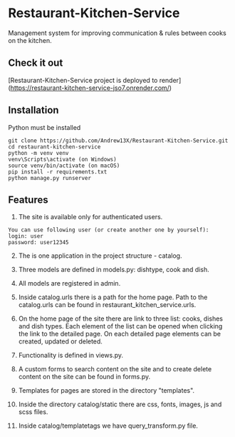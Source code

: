 # Restaurant-Kitchen-Service

Management system for improving communication 
& rules between cooks on the kitchen.

## Check it out

[Restaurant-Kitchen-Service project is deployed to render] (https://restaurant-kitchen-service-jso7.onrender.com/)

## Installation

Python must be installed 

```
git clone https://github.com/Andrew13X/Restaurant-Kitchen-Service.git
cd restaurant-kitchen-service
python -m venv venv
venv\Scripts\activate (on Windows)
source venv/bin/activate (on macOS)
pip install -r requirements.txt
python manage.py runserver
```

## Features

1. The site is available only for authenticated users.
```
You can use following user (or create another one by yourself):
login: user
password: user12345
```

2. The is one application in the project structure - catalog.

3. Three models are defined in models.py: dishtype, cook and dish.

4. All models are registered in admin.

5. Inside catalog.urls there is a path for the home page.
Path to the catalog.urls can be found in restaurant_kitchen_service.urls.

6. On the home page of the site there are link to three list: cooks, dishes and dish types.
Each element of the list can be opened when clicking the link to the detailed page.
On each detailed page elements can be created, updated or deleted.

7. Functionality is defined in views.py.

8. A custom forms to search content on the site and to create delete content on the site can be found in forms.py. 

9. Templates for pages are stored in the directory "templates".

10. Inside the directory catalog/static there are css, fonts, images, js and scss files.

11. Inside catalog/templatetags we have query_transform.py file.

